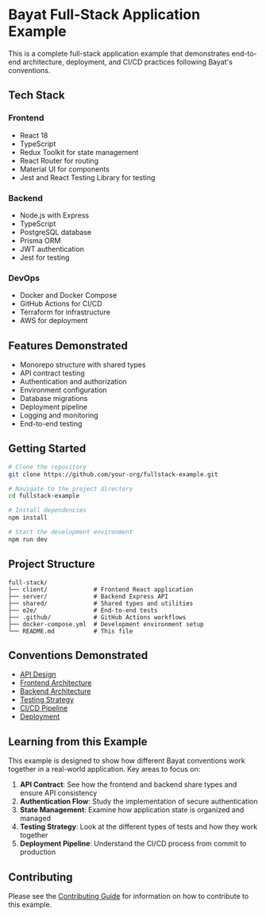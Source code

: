 <!--
Document: Full-Stack Application Example
Version: 1.0.0
Last Updated: 2025-03-20
Last Updated By: Bayat Platform Team
Change Log:
- 2025-03-20: Initial version
-->

# Bayat Full-Stack Application Example

This is a complete full-stack application example that demonstrates end-to-end architecture, deployment, and CI/CD practices following Bayat's conventions.

## Tech Stack

### Frontend

- React 18
- TypeScript
- Redux Toolkit for state management
- React Router for routing
- Material UI for components
- Jest and React Testing Library for testing

### Backend

- Node.js with Express
- TypeScript
- PostgreSQL database
- Prisma ORM
- JWT authentication
- Jest for testing

### DevOps

- Docker and Docker Compose
- GitHub Actions for CI/CD
- Terraform for infrastructure
- AWS for deployment

## Features Demonstrated

- Monorepo structure with shared types
- API contract testing
- Authentication and authorization
- Environment configuration
- Database migrations
- Deployment pipeline
- Logging and monitoring
- End-to-end testing

## Getting Started

```bash
# Clone the repository
git clone https://github.com/your-org/fullstack-example.git

# Navigate to the project directory
cd fullstack-example

# Install dependencies
npm install

# Start the development environment
npm run dev
```

## Project Structure

```plaintext
full-stack/
├── client/             # Frontend React application
├── server/             # Backend Express API
├── shared/             # Shared types and utilities
├── e2e/                # End-to-end tests
├── .github/            # GitHub Actions workflows
├── docker-compose.yml  # Development environment setup
└── README.md           # This file
```

## Conventions Demonstrated

- [API Design](../../docs/api-design.md)
- [Frontend Architecture](../../docs/frontend-architecture.md)
- [Backend Architecture](../../docs/backend-architecture.md)
- [Testing Strategy](../../docs/testing.md)
- [CI/CD Pipeline](../../docs/cicd.md)
- [Deployment](../../docs/deployment.md)

## Learning from this Example

This example is designed to show how different Bayat conventions work together in a real-world application. Key areas to focus on:

1. **API Contract**: See how the frontend and backend share types and ensure API consistency
2. **Authentication Flow**: Study the implementation of secure authentication
3. **State Management**: Examine how application state is organized and managed
4. **Testing Strategy**: Look at the different types of tests and how they work together
5. **Deployment Pipeline**: Understand the CI/CD process from commit to production

## Contributing

Please see the [Contributing Guide](../../CONTRIBUTING.md) for information on how to contribute to this example.
